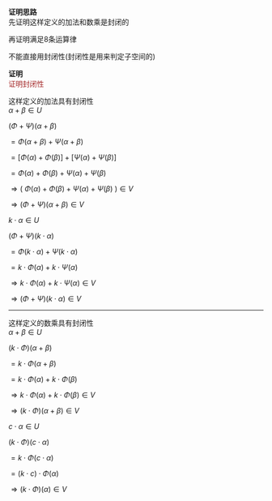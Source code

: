 **证明思路**  
先证明这样定义的加法和数乘是封闭的  
  
再证明满足8条运算律  
  
不能直接用封闭性(封闭性是用来判定子空间的)  
  
**证明**  
<font color=brown>证明封闭性</font>  
  
这样定义的加法具有封闭性  
 $\alpha+\beta\in U$  
  
 $(\Phi+\Psi)(\alpha+\beta)$  
  
 $=\Phi(\alpha+\beta)+\Psi(\alpha+\beta)$  
  
 $=[\Phi(\alpha)+\Phi(\beta)]+[\Psi(\alpha)+\Psi(\beta)]$  
  
 $=\Phi(\alpha)+\Phi(\beta)+\Psi(\alpha)+\Psi(\beta)$  
  
 $\Rightarrow(\ \Phi(\alpha)+\Phi(\beta)+\Psi(\alpha)+\Psi(\beta)\ )\in V$  
  
 $\Rightarrow(\Phi+\Psi)(\alpha+\beta)\in V$  
  
 $k\cdot\alpha\in U$  
  
 $(\Phi+\Psi)(k\cdot\alpha)$  
  
 $=\Phi(k\cdot\alpha)+\Psi(k\cdot\alpha)$  
  
 $=k\cdot\Phi(\alpha)+k\cdot\Psi(\alpha)$  
  
 $\Rightarrow k\cdot\Phi(\alpha)+k\cdot\Psi(\alpha)\in V$  
  
 $\Rightarrow(\Phi+\Psi)(k\cdot\alpha)\in V$  
  
---  
这样定义的数乘具有封闭性  
 $\alpha+\beta\in U$  
  
 $(k\cdot\Phi)(\alpha+\beta)$  
  
 $=k\cdot\Phi(\alpha+\beta)$  
  
 $=k\cdot\Phi(\alpha)+k\cdot\Phi(\beta)$  
  
 $\Rightarrow k\cdot\Phi(\alpha)+k\cdot\Phi(\beta)\in V$  
  
 $\Rightarrow(k\cdot\Phi)(\alpha+\beta)\in V$  
  
 $c\cdot\alpha\in U$  
  
 $(k\cdot\Phi)(c\cdot\alpha)$  
  
 $=k\cdot\Phi(c\cdot\alpha)$  
  
 $=(k\cdot c)\cdot\Phi(\alpha)$  
  
 $\Rightarrow(k\cdot\Phi)(\alpha)\in V$  
